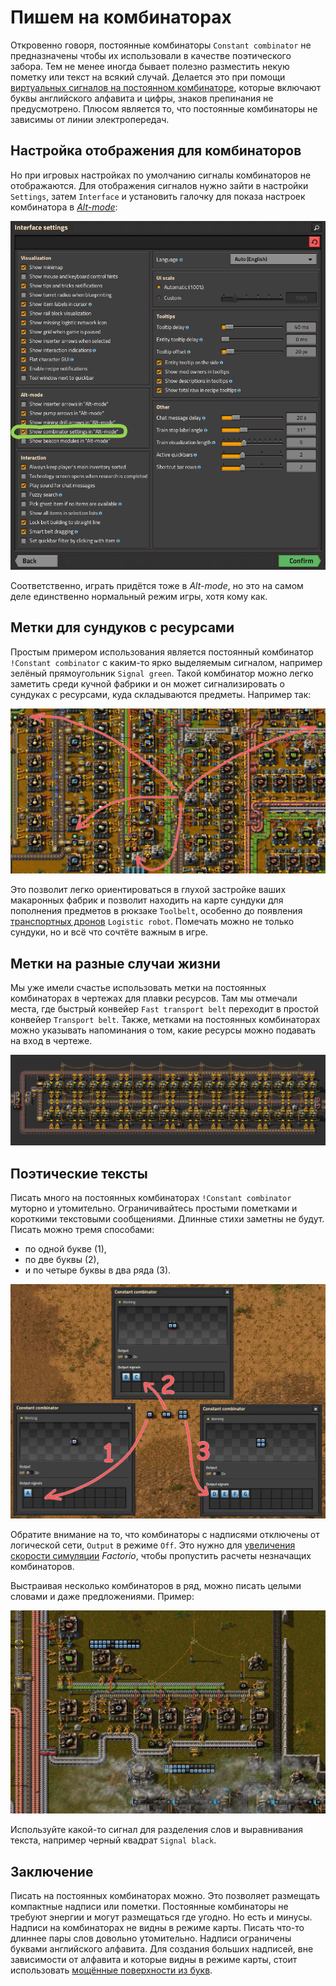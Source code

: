 # Пишем на комбинаторах

Откровенно говоря, постоянные комбинаторы `Constant combinator` не предназначены чтобы их использовали в качестве поэтического забора. Тем не менее иногда бывает полезно разместить некую пометку или текст на всякий случай. Делается это при помощи [виртуальных сигналов на постоянном комбинаторе](https://wiki.factorio.com/Circuit_network#Virtual_signals), которые включают буквы английского алфавита и цифры, знаков препинания не предусмотрено. Плюсом является то, что постоянные комбинаторы не зависимы от линии электропередач.

## Настройка отображения для комбинаторов

Но при игровых настройках по умолчанию сигналы комбинаторов не отображаются. Для отображения сигналов нужно зайти в настройки `Settings`, затем `Interface` и установить галочку для показа настроек комбинатора в [*Alt-mode*](https://wiki.factorio.com/Shortcut_bar):

![Настройки для комбинаторов](./images/Writing.01.png)

Соответственно, играть придётся тоже в *Alt-mode*, но это на самом деле единственно нормальный режим игры, хотя кому как.

## Метки для сундуков с ресурсами

Простым примером использования является постоянный комбинатор `!Constant combinator` с каким-то ярко выделяемым сигналом, например зелёный прямоугольник `Signal green`. Такой комбинатор можно легко заметить среди кучной фабрики и он может сигнализировать о сундуках с ресурсами, куда складываются предметы. Например так:

![Указатель на сундуки](./images/Writing.02.jpg)

Это позволит легко ориентироваться в глухой застройке ваших макаронных фабрик и позволит находить на карте сундуки для пополнения предметов в рюкзаке `Toolbelt`, особенно до появления [транспортных дронов](https://wiki.factorio.com/Logistic_robotics_(research)) `Logistic robot`. Помечать можно не только сундуки, но и всё что сочтёте важным в игре.

## Метки на разные случаи жизни

Мы уже имели счастье использовать метки на постоянных комбинаторах в чертежах для плавки ресурсов. Там мы отмечали места, где быстрый конвейер `Fast transport belt` переходит в простой конвейер `Transport belt`. Также, метками на постоянных комбинаторах можно указывать напоминания о том, какие ресурсы можно подавать на вход в чертеже.

![Метки на постоянных комбинаторах](../_images/RawResourcesProcessing/RawProcessing.03.png)

## Поэтические тексты

Писать много на постоянных комбинаторах `!Constant combinator` муторно и утомительно. Ограничивайтесь простыми пометками и короткими текстовыми сообщениями. Длинные стихи заметны не будут. Писать можно тремя способами:

* по одной букве (1),
* по две буквы (2),
* и по четыре буквы в два ряда (3).

![Надписи на комбинаторах](./images/Writing.03.jpg)

Обратите внимание на то, что комбинаторы с надписями отключены от логической сети, `Output` в режиме `Off`. Это нужно для [увеличения скорости симуляции](../Additionals/FPSandUPS.md) *Factorio*, чтобы пропустить расчеты незначащих комбинаторов.

Выстраивая несколько комбинаторов в ряд, можно писать целыми словами и даже предложениями. Пример:

![Надписи на комбинаторах](./images/Writing.04.jpg)

Используйте какой-то сигнал для разделения слов и выравнивания текста, например черный квадрат `Signal black`.

## Заключение

Писать на постоянных комбинаторах можно. Это позволяет размещать компактные надписи или пометки. Постоянные комбинаторы не требуют энергии и могут размещаться где угодно. Но есть и минусы. Надписи на комбинаторах не видны в режиме карты. Писать что-то длиннее пары слов довольно утомительно. Надписи ограничены буквами английского алфавита. Для создания больших надписей, вне зависимости от алфавита и которые видны в режиме карты, стоит использовать [мощённые поверхности из букв](../Additionals/Labelling.md).
